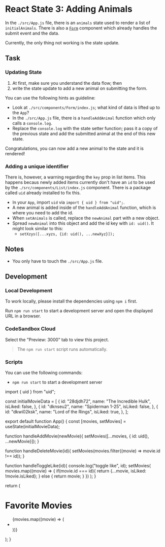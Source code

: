 # React State 3: Adding Animals

In the `./src/App.js` file, there is an `animals` state used to render a list of `initialAnimals`. There is also a [`Form`](./src/components/Form/index.js) component which already handles the submit event and the data.

Currently, the only thing not working is the state update.

## Task

### Updating State

1. At first, make sure you understand the data flow; then
2. write the state update to add a new animal on submitting the form.

You can use the following hints as guideline:

- Look at `./src/components/Form/index.js`; what kind of data is lifted up to the `App`?
- In the `./src/App.js` file, there is a `handleAddAnimal` function which only calls a `console.log`.
- Replace the `console.log` with the state setter function; pass it a copy of the previous state and add the submitted animal at the end of this new state.

Congratulations, you can now add a new animal to the state and it is rendered!

### Adding a unique identifier

There is, however, a warning regarding the `key` prop in list items. This happens becaus newly added items currently don't have an `id` to be used by the `./src/components/List/index.js` component. There is a package called `uid` already installed to fix this.

- In your `App`, import `uid` via `import { uid } from "uid";`.
- A new animal is added inside of the `handleAddAnimal` function, which is where you need to add the id.
- When `setAnimals` is called, replace the `newAnimal` part with a new object.
- Spread `newAnimal` into this object and add the id key with `id: uid()`. It might look similar to this:
  - `setXzys([...xyzs, {id: uid(), ...newXyz}]);`

## Notes

- You only have to touch the `./src/App.js` file.

## Development

### Local Development

To work locally, please install the dependencies using `npm i` first.

Run `npm run start` to start a development server and open the displayed URL in a browser.

### CodeSandbox Cloud

Select the "Preview: 3000" tab to view this project.

> The `npm run start` script runs automatically.

### Scripts

You can use the following commands:

- `npm run start` to start a development server



import { uid } from "uid";

const initialMovieData = [
  {
    id: "28djdh72",
    name: "The Incredible Hulk",
    isLiked: false,
  },
  {
    id: "dknseu2",
    name: "Spiderman 1-25",
    isLiked: false,
  },
  {
    id: "dkwi02ksk",
    name: "Lord of the Rings",
    isLiked: true,
  },
];

export default function App() {
  const [movies, setMovies] = useState(initialMovieData);

  function handleAddMovie(newMovie){
    setMovies([...movies, { id: uid(), ...newMovie}]);
  }

  function handleDeleteMovie(id){
    setMovies(movies.filter((movie) => movie.id !== id));
  }

  function handleToggleLike(id){
    console.log("toggle like", id);
    setMovies(
      movies.map((movie) => {
        if(movie.id === id){
          return {...movie, isLiked: !movie.isLiked};
        } else {
          return movie;
        }
      })
    );
  }

  return (
    <div className="app">
      <h1>Favorite Movies</h1>
      <ul className="list">
        {movies.map((movie) => (
          <li key={movie.id}>
            <Movie 
              name={movie.name} 
              isLiked={movie.isLiked} 
              id={movie.id} 
              onDeleteMovie={handleDeleteMovie} 
              onToggleLike={handleToggleLike}
              />
          </li>
        ))}
      </ul>
      <Form onAddMovie={handleAddMovie} />
    </div>
  );
}